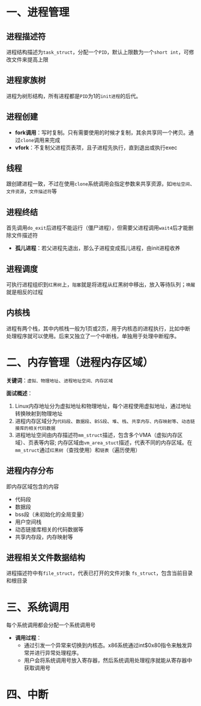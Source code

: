 #  一、进程管理

## 进程描述符

进程结构描述为`task_struct`，分配一个`PID`，默认上限数为一个`short int`，可修改文件来提高上限

## 进程家族树

进程为树形结构，所有进程都是`PID`为1的`init进程`的后代。

## 进程创建

- **fork调用**：写时复制。只有需要使用的时候才复制，其余共享同一个拷贝。通过`clone`调用来完成
- **vfork**：不复制父进程页表项，且子进程先执行，直到退出或执行exec

## 线程

跟创建进程一致，不过在使用`clone`系统调用会指定参数来共享资源，如`地址空间`、`文件资源`，`文件描述符`等

## 进程终结

首先调用`do_exit`后进程不能运行（僵尸进程），但需要父进程调用`wait4`后才能删除文件描述符

- **孤儿进程**：若父进程先退出，那么子进程变成孤儿进程，由init进程收养

## 进程调度

可执行进程组织到`红黑树`上，`阻塞`就是将进程从红黑树中移出，放入等待队列；`唤醒`就是相反的过程

## 内核栈

进程有两个栈，其中内核栈一般为1页或2页，用于内核态的进程执行，比如中断处理程序就可以使用。后来又独立了一个中断栈，单独用于处理中断程序。

# 二、内存管理（进程内存区域）

**关键词**：`虚拟、物理地址`、`进程地址空间、内存区域`

**面试概述**：

1.   Linux内存地址分为虚拟地址和物理地址，每个进程使用虚拟地址，通过地址转换映射到物理地址
2.   进程内存区域分为`代码段`、`数据段`、`BSS段`、`堆`、`栈`、`共享内存、内存映射等`、`动态链接库的相关代码数据`
3.   进程地址空间由内存描述符`mm_struct`描述，包含多个VMA（虚拟内存区域）、页表等内容; 内存区域由`vm_area_stuct`描述，代表不同的内存区域。在`mm_struct`通过`红黑树`（查找使用）和`链表`（遍历使用）

## 进程内存分布 

即内存区域包含的内容

- 代码段
- 数据段
- bss段（未初始化的全局变量）
- 用户空间栈
- 动态链接库相关的代码数据等
- 共享内存段，内存映射等

## 进程相关文件数据结构

进程描述符中有`file_struct`，代表已打开的文件对象
`fs_struct`，包含当前目录和根目录 

# 三、系统调用

每个系统调用都会分配一个系统调用号

- **调用过程**：
	- 通过引发一个异常来切换到内核态。x86系统通过int$0x80指令来触发异常并进行异常处理程序。
	- 用户会将系统调用号放入寄存器，然后系统调用处理程序就能从寄存器中获取调用号

# 四、中断
